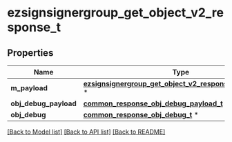 # ezsignsignergroup_get_object_v2_response_t

## Properties
Name | Type | Description | Notes
------------ | ------------- | ------------- | -------------
**m_payload** | [**ezsignsignergroup_get_object_v2_response_m_payload_t**](ezsignsignergroup_get_object_v2_response_m_payload.md) \* |  | 
**obj_debug_payload** | [**common_response_obj_debug_payload_t**](common_response_obj_debug_payload.md) \* |  | [optional] 
**obj_debug** | [**common_response_obj_debug_t**](common_response_obj_debug.md) \* |  | [optional] 

[[Back to Model list]](../README.md#documentation-for-models) [[Back to API list]](../README.md#documentation-for-api-endpoints) [[Back to README]](../README.md)


